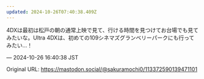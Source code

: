 ```yaml
---
updated: 2024-10-26T07:40:38.409Z
---
```


<p>4DXは最初は松戸の朝の通常上映で見て、行ける時間を見つけてお台場でも見てみたいな。Ultra 4DXは、初めての109シネマズグランベリーパークにも行ってみたい…！</p>

&mdash; 2024-10-26 16:40:38 JST

Original URL: https://mastodon.social/@sakuramochi0/113372590139471101
